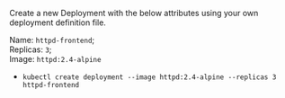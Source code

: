 Create a new Deployment with the below attributes using your own deployment definition file.

Name: `httpd-frontend`;  
Replicas: `3`;  
Image: `httpd:2.4-alpine`

- `kubectl create deployment --image httpd:2.4-alpine --replicas 3 httpd-frontend`

